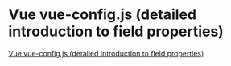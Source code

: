 # Vue vue-config.js (detailed introduction to field properties)
[Vue vue-config.js (detailed introduction to field properties)](https://aiwithcloud.com/2022/09/16/vue_vue_config-js_detailed_introduction_to_field_properties/)